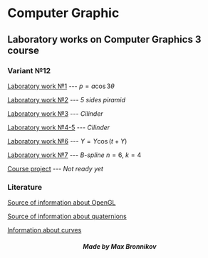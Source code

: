 # Computer Graphic
## Laboratory works on Computer Graphics 3 course

### Variant №12

[Laboratory work №1](lab1) --- $p = a\cos{3\theta}$

[Laboratory work №2](lab2) --- *5 sides piramid*

[Laboratory work №3](lab3) --- *Cilinder*

[Laboratory work №4-5](lab4-5) --- *Cilinder*

[Laboratory work №6](lab6) --- $Y = Y\cos(t + Y)$

[Laboratory work №7](lab7) --- *B-spline* $n = 6$, $k = 4$

[Course project](KP) --- *Not ready yet*

### Literature

[Source of information about OpenGL](https://habr.com/ru/post/310790 "Lessons from Habr")

[Source of information about quaternions](https://habr.com/post/426863 "Quaternions")

[Information about curves](lab7/theory.ppt)

##### <center> Made by Max Bronnikov </center>
